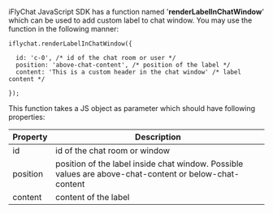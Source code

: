 iFlyChat JavaScript SDK has a function named '**renderLabelInChatWindow**' which can be used to add custom label to chat window. You may use the function in the following manner:
~~~
iflychat.renderLabelInChatWindow({
  
  id: 'c-0', /* id of the chat room or user */
  position: 'above-chat-content', /* position of the label */
  content: 'This is a custom header in the chat window' /* label content */

});
~~~

This function takes a JS object as parameter which should have following properties:

| Property | Description                                                                                            |
|----------|--------------------------------------------------------------------------------------------------------|
| id       | id of the chat room or window                                                                          |
| position | position of the label inside chat window. Possible values are above-chat-content or below-chat-content |
| content  | content of the label                                                                                   |
